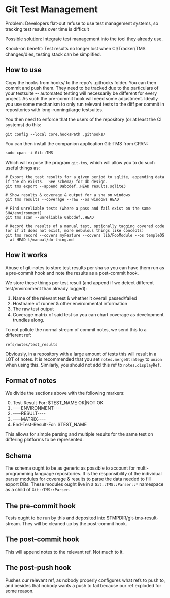 # Git Test Management

Problem: Developers flat-out refuse to use test management systems, so tracking test results over time is difficult

Possible solution: Integrate test management into the tool they already use.

Knock-on benefit: Test results no longer lost when CI/Tracker/TMS changes/dies, testing stack can be simplified.

## How to use

Copy the hooks from hooks/ to the repo's .githooks folder.
You can then commit and push them.
They need to be tracked due to the particulars of your testsuite -- automated testing will necessarily be different for every project.
As such the pre-commit hook will need some adjustment.
Ideally you use some mechanism to only run relevant tests to the diff per commit in repositories with long-running/large testsuites.

You then need to enforce that the users of the repository (or at least the CI systems) do this:

`git config --local core.hooksPath .githooks/`

You can then install the companion application Git::TMS from CPAN:

`sudo cpan -i Git::TMS`

Which will expose the program `git-tms`, which will allow you to do such useful things as:

```
# Export the test results for a given period to sqlite, appending data if the db exists.  See schema/ for db design.
git tms export --append 0abcdef..HEAD results.sqlite3

# Show results & coverage & output for a sha on windows
git tms results --coverage --raw --os windows HEAD

# Find unreliable tests (where a pass and fail exist on the same SHA/environment)
git tms scan --unreliable 0abcdef..HEAD

# Record the results of a manual test, optionally tagging covered code (or if it does not exist, more nebulous things like concepts)
git tms record --covers myFeature --covers lib/FooModule --os templeOS --at HEAD t/manual/do-thing.md

```

## How it works

Abuse of git-notes to store test results per sha so you can have them run as a pre-commit hook and note the results as a post-commit hook.

We store these things per test result (and append if we detect different test/environment than already logged):

1. Name of the relevant test & whether it overall passed/failed
2. Hostname of runner & other environmental information
2. The raw test output
3. Coverage matrix of said test so you can chart coverage as development trundles along.

To not pollute the normal stream of commit notes, we send this to a different ref:

`refs/notes/test_results`

Obviously, in a repository with a large amount of tests this will result in a LOT of notes.
It is recommended that you set `notes.mergeStrategy` to `union` when using this.
Similarly, you should not add this ref to `notes.displayRef`.

## Format of notes

We divide the sections above with the following markers:

0. Test-Result-For: $TEST\_NAME OK|NOT OK
1. ----ENVIRONMENT----
1. ----RESULT----
2. ----MATRIX----
3. End-Test-Result-For: $TEST\_NAME

This allows for simple parsing and multiple results for the same test on differing platforms to be represented.

## Schema

The schema ought to be as generic as possible to account for multi-programming language repositories.
It is the responsibility of the individual parser modules for coverage & results to parse the data needed to fill export DBs.
These modules ought live in a `Git::TMS::Parser::*` namespace as a child of `Git::TMS::Parser`.

## The pre-commit hook

Tests ought to be run by this and deposited into $TMPDIR/git-tms-result-stream.
They will be cleaned up by the post-commit hook.

## The post-commit hook

This will append notes to the relevant ref.  Not much to it.

## The post-push hook

Pushes our relevant ref, as nobody properly configures what refs to push to, and besides that nobody wants a push to fail because our ref exploded for some reason.
